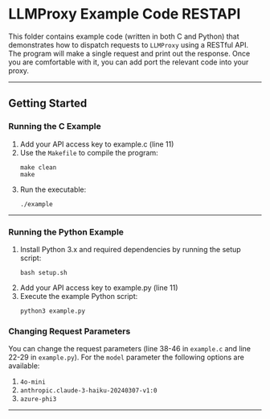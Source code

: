# LLMProxy Example Code RESTAPI

This folder contains example code (written in both C and Python) that demonstrates how to dispatch requests to `LLMProxy` using a RESTful API.
The program will make a single request and print out the response.
Once you are comfortable with it, you can add port the relevant code into your proxy.

---

## Getting Started

### Running the C Example
1. Add your API access key to example.c (line 11)
2. Use the `Makefile` to compile the program:
    ```
    make clean
    make
    ```
3. Run the executable:
    ```
    ./example
    ```

---

### Running the Python Example
1. Install Python 3.x and required dependencies by running the setup script:
    ```
    bash setup.sh
    ```
2. Add your API access key to example.py (line 11)
3. Execute the example Python script:
    ```
    python3 example.py
    ```

### Changing Request Parameters
You can change the request parameters (line 38-46 in `example.c` and line 22-29 in `example.py`).
For the `model` parameter the following options are available:
1. `4o-mini`
2. `anthropic.claude-3-haiku-20240307-v1:0`
3. `azure-phi3`
---